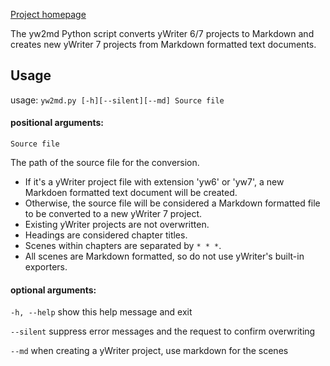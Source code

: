 [Project homepage](https://peter88213.github.io/yw2md)


The yw2md Python script converts yWriter 6/7 projects to Markdown 
and creates new yWriter 7 projects from Markdown formatted text documents.

## Usage
usage: `yw2md.py [-h][--silent][--md] Source file`

#### positional arguments:

`Source file` 

The path of the source file for the conversion. 

* If it's a yWriter project file with extension 'yw6' or 'yw7', 
a new Markdoen formatted text document will be created.
* Otherwise, the source file will be considered a Markdown formatted file 
to be converted to a new yWriter 7 project. 
* Existing yWriter projects are not overwritten.
* Headings are considered chapter titles. 
* Scenes within chapters are separated by `* * *`. 
* All scenes are Markdown formatted, so do not use yWriter's built-in exporters. 


#### optional arguments:

`-h, --help`  show this help message and exit

`--silent`  suppress error messages and the request to confirm overwriting

`--md`  when creating a yWriter project, use markdown for the scenes